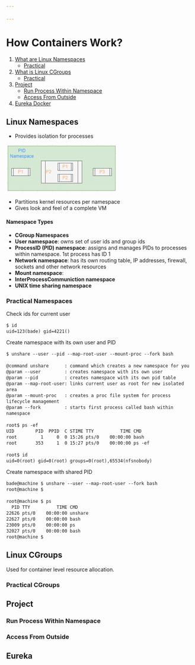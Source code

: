 ```yaml
---

---
```

# How Containers Work?

1. [What are Linux Namespaces](#linux-namespaces)
    * [Practical](#practical-namespaces)
2. [What is Linux CGroups](#linux-cgroups)
    * [Practical](#practical-cgroups)
3. [Project](#project)
    * [Run Process Within Namespace](#run-process-within-namespace)
    * [Access From Outside](#access-from-outside)
4. [Eureka Docker](#eureka)


## Linux Namespaces
- Provides isolation for processes

![Kernal process namespace](/assets/images/PID-Namespace.jpg "PID Namespace")

- Partitions kernel resources per namespace
- Gives look and feel of a complete VM

#### Namespace Types
- **CGroup Namespaces**
- **User namespace**: owns set of user ids and group ids
- **ProcessID (PID) namespace**: assigns and manages PIDs to processes within namespace. 1st process has ID 1
- **Network namespace**: has its own routing table, IP addresses, firewall, sockets and other network resources
- **Mount namespace**:
- **InterProcessCommuniction namespace**
- **UNIX time sharing namespace**

### Practical Namespaces
Check ids for current user
```console
$ id
uid=123(bade) gid=4221()
```

Create namespace with its own user and PID
```console
$ unshare --user --pid --map-root-user --mount-proc --fork bash

@command unshare      : command which creates a new namespace for you
@param --user         : creates namespace with its own user
@param --pid          : creates namespace with its own pid table
@param --map-root-user: links current user as root for new isolated area
@param --mount-proc   : creates a proc file system for process lifecycle management
@param --fork         : starts first process called bash within namespace

root$ ps -ef
UID        PID  PPID  C STIME TTY          TIME CMD
root         1     0  0 15:26 pts/0    00:00:00 bash
root       353     1  0 15:27 pts/0    00:00:00 ps -ef

root$ id
uid=0(root) gid=0(root) groups=0(root),65534(nfsnobody)

```

Create namespace with shared PID
```console
bade@machine $ unshare --user --map-root-user --fork bash
root@machine $

root@machine $ ps
  PID TTY          TIME CMD
22626 pts/0    00:00:00 unshare
22627 pts/0    00:00:00 bash
23009 pts/0    00:00:00 ps
32027 pts/0    00:00:00 bash
root@machine $
```


## Linux CGroups
Used for container level resource allocation.


### Practical CGroups


## Project

### Run Process Within Namespace

### Access From Outside

## Eureka

